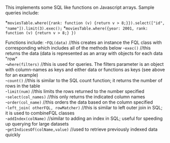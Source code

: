 This implements some SQL like functions on Javascript arrays. Sample queries include:

*`moviesTable.where({rank: function (v) {return v > 8;}}).select(["id", "name"]).limit(3).exec();`
*`moviesTable.where({year: 2001, rank: function (v) {return v > 8;} })`

Functions include:
-`FQL(data)` //this creates an instance the FQL class with corresponding which includes all of the methods below
-`exec()` //this returns the data (data is represented as an array with objects for each data "row"  
-`where(filters)` //this is used for queries. The filters parameter is an object with column-names as keys and either data or 	functions as keys (see above for an example)  
-`count()` //this is similar to the SQL count function; it returns the number of rows in the table  
-`limit(num)` //this limits the rows returned to the number specified  
-`select(col_names)` //this only returns the indicated column names  
-`order(col_name)` //this orders the data based on the column specified  
-`left_join( otherFQL, rowMatcher)` //this is similar to left outer join in SQL; it is used to combineFQL classes  
-`addIndex(colName)` //similar to adding an index in SQL; useful for speeding up querying for large datasets  
-`getIndicesOf(colName,value)` //used to retrieve previously indexed data quickly  



